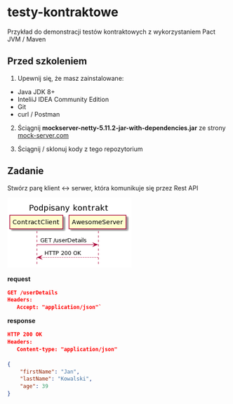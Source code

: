 # testy-kontraktowe
Przykład do demonstracji testów kontraktowych z wykorzystaniem Pact JVM / Maven

## Przed szkoleniem

1. Upewnij się, że masz zainstalowane:

* Java JDK 8+
* InteliiJ IDEA Community Edition
* Git
* curl / Postman

2. Ściągnij **mockserver-netty-5.11.2-jar-with-dependencies.jar** ze strony [mock-server.com](https://mock-server.com/where/downloads.html)

3. Ściągnij / sklonuj kody z tego repozytorium

## Zadanie

Stwórz parę klient <-> serwer, która komunikuje się przez Rest API

![Alt text](kontrakt-uml.png?raw=true "Kontrakt UML")

**request**

```json
GET /userDetails
Headers:
   Accept: "application/json"`
```

**response**

```json
HTTP 200 OK
Headers:
   Content-type: "application/json"

{
    "firstName": "Jan",
    "lastName": "Kowalski",
    "age": 39
}

```
